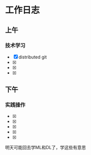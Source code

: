 # 工作日志

## 上午

### 技术学习
- [x] distributed git
- [x] 
- [x] 
- [x] 



## 下午

### 实践操作
- [x] 
- [x] 
- [x] 
- [x] 
- [x] 
明天可能回去学ML和DL了，学这些有意思